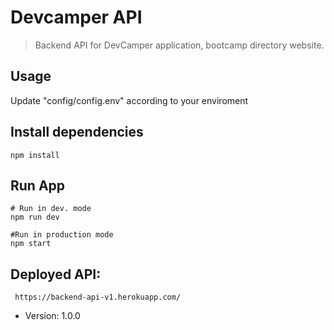 # Devcamper API

> Backend API for DevCamper application, bootcamp directory website.

## Usage
Update "config/config.env" according to your enviroment

## Install dependencies

```
npm install
```

## Run App 

```
# Run in dev. mode
npm run dev

#Run in production mode
npm start
```
## Deployed API:
```
 https://backend-api-v1.herokuapp.com/
```
- Version: 1.0.0
